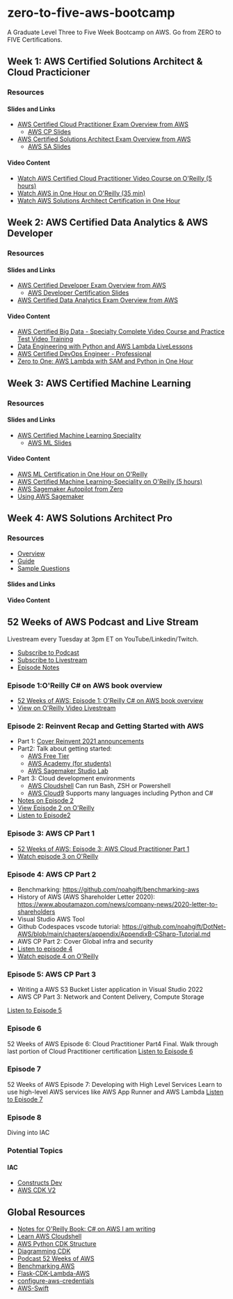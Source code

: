 # zero-to-five-aws-bootcamp
A Graduate Level Three to Five Week Bootcamp on AWS. Go from ZERO to FIVE Certifications.

## Week 1:  AWS Certified Solutions Architect & Cloud Practicioner


### Resources

#### Slides and Links
* [AWS Certified Cloud Practitioner Exam Overview from AWS](https://aws.amazon.com/certification/certified-cloud-practitioner/)
  * [AWS CP Slides](https://drive.google.com/drive/folders/1aWlpDJ_Z-UXizsmfNGR-lGUzXnTgMoq3?usp=sharing)   
* [AWS Certified Solutions Architect Exam Overview from AWS](https://aws.amazon.com/certification/certified-solutions-architect-associate/)
  * [AWS SA Slides](https://drive.google.com/drive/folders/1qhlwvlLejIhWa_vHvI7CF29VK3_wSyXr?usp=sharing)

#### Video Content
* [Watch AWS Certified Cloud Practitioner Video Course on O'Reilly (5 hours)](https://learning.oreilly.com/videos/aws-certified-cloud/60644VIDEOPAIML/)
* [Watch AWS in One Hour on O'Reilly (35 min)](https://learning.oreilly.com/videos/aws-in-one/61092021VIDEOPAIMLL/)
* [Watch AWS Solutions Architect Certification in One Hour](https://learning.oreilly.com/videos/aws-solutions-architect/61132021VIDEOPAIML/)

## Week 2:  AWS Certified Data Analytics & AWS Developer

### Resources

#### Slides and Links
* [AWS Certified Developer Exam Overview from AWS](https://aws.amazon.com/certification/certified-developer-associate/)
  * [AWS Developer Certification Slides](https://drive.google.com/drive/folders/1f6Op27XfAW4LajwDFnZ42LHXUQ-gWV2X?usp=sharing) 
* [AWS Certified Data Analytics Exam Overview from AWS](https://aws.amazon.com/certification/certified-data-analytics-specialty/)

#### Video Content
* [AWS Certified Big Data - Specialty Complete Video Course and Practice Test Video Training](https://learning.oreilly.com/videos/aws-certified-big/9780135772324/)
* [Data Engineering with Python and AWS Lambda LiveLessons](https://learning.oreilly.com/videos/data-engineering-with/9780135964330/)
* [AWS Certified DevOps Engineer - Professional](https://learning.oreilly.com/videos/aws-certified-devops/9780136612919/)
* [Zero to One: AWS Lambda with SAM and Python in One Hour](https://learning.oreilly.com/videos/zero-to-one/60304VIDEOPAIML/)

## Week 3:  AWS Certified Machine Learning

### Resources

#### Slides and Links
* [AWS Certified Machine Learning Speciality](https://aws.amazon.com/certification/certified-machine-learning-specialty/)
  * [AWS ML Slides](https://drive.google.com/drive/folders/1lI9v1K0BWbhpbgi6Ri2EmHvbggrEWYpi?usp=sharing)
 
#### Video Content

* [AWS ML Certification in One Hour on O'Reilly](https://learning.oreilly.com/videos/aws-machine-learning/61232021VIDEOPAIML/)
* [AWS Certified Machine Learning-Speciality on O'Reilly (5 hours)](https://learning.oreilly.com/videos/aws-certified-machine/9780135556597/)
* [AWS Sagemaker Autopilot from Zero](https://learning.oreilly.com/videos/aws-sagemaker-autopilot/60262021VIDEOPAIML/)
* [Using AWS Sagemaker](https://learning.oreilly.com/videos/using-aws-sagemaker/11172021VIDEOPAIML/)

## Week 4:  AWS Solutions Architect Pro
### Resources

* [Overview](https://aws.amazon.com/certification/certified-solutions-architect-professional)					
* [Guide](https://d1.awsstatic.com/training-and-certification/docs-sa-pro/AWS-Certified-Solutions-Architect-Professional_Exam-Guide.pdf)					
* [Sample Questions](https://d1.awsstatic.com/training-and-certification/docs-sa-pro/AWS-Certified-Solutions-Architect-Professional_Sample-Questions.pdf)					

#### Slides and Links
#### Video Content

## 52 Weeks of AWS Podcast and Live Stream

Livestream every Tuesday at 3pm ET on YouTube/Linkedin/Twitch.

* [Subscribe to Podcast](https://podcast.paiml.com)
* [Subscribe to Livestream](https://www.youtube.com/c/PragmaticAILabs)
* [Episode Notes](https://github.com/noahgift/aws-bootcamp/blob/main/episodes)

### Episode 1:O'Reilly C# on AWS book overview
 
 * [52 Weeks of AWS: Episode 1: O'Reilly C# on AWS book overview](https://podcast.paiml.com/episodes/52-weeks-of-aws-episode-1-oreilly-c-on-aws-book-overview)
 * [View on O'Reilly Video Livestream](https://learning.oreilly.com/videos/52-weeks-of/12072021VIDEOPAIML/)

### Episode 2:  Reinvent Recap and Getting Started with AWS

* Part 1:  [Cover Reinvent 2021 announcements](https://aws.amazon.com/blogs/aws/top-announcements-of-aws-reinvent-2021/?nc2=h_rei_ht)
* Part2: Talk about getting started:
  * [AWS Free Tier](https://aws.amazon.com/free/)
  * [AWS Academy (for students)](https://aws.amazon.com/training/awsacademy/)
  * [AWS Sagemaker Studio Lab](https://aws.amazon.com/sagemaker/studio-lab/)
* Part 3:  Cloud development environments
  * [AWS Cloudshell](https://aws.amazon.com/cloudshell/) Can run Bash, ZSH or Powershell
  * [AWS Cloud9](https://aws.amazon.com/cloud9/) Supports many languages including Python and C#   
* [Notes on Episode 2](https://github.com/noahgift/aws-bootcamp/blob/main/episodes/episode2-dec14-2021.md)
* [View Episode 2 on O'Reilly](https://learning.oreilly.com/videos/52-weeks-of/12142021VIDEOPAIML/)
* [Listen to Episode2](https://52-weeks-of-cloud.simplecast.com/episodes/52-weeks-of-aws-episode-2-reinvent-2021-and-getting-started-with-aws)

### Episode 3:  AWS CP Part 1

* [52 Weeks of AWS: Episode 3: AWS Cloud Practitioner Part 1](https://52-weeks-of-cloud.simplecast.com/episodes/52-weeks-of-aws-episode-3-aws-cloud-practitioner-part-1)
* [Watch episode 3 on O'Reilly](https://learning.oreilly.com/videos/52-weeks-of/122132021VIDEOPAIML/)

### Episode 4:  AWS CP Part 2

* Benchmarking:  https://github.com/noahgift/benchmarking-aws
* History of AWS (AWS Shareholder Letter 2020):  https://www.aboutamazon.com/news/company-news/2020-letter-to-shareholders
* Visual Studio AWS Tool
* Github Codespaces vscode tutorial:  https://github.com/noahgift/DotNet-AWS/blob/main/chapters/appendix/AppendixB-CSharp-Tutorial.md
* AWS CP Part 2:  Cover Global infra and security
* [Listen to episode 4](https://52-weeks-of-cloud.simplecast.com/episodes/52-weeks-of-aws-episode-4-aws-cloud-practitioner-part-2)
* [Watch episode 4 on O'Reilly](https://learning.oreilly.com/videos/52-weeks-of/122132021VIDEOPAIML/)

### Episode 5:  AWS CP Part 3

* Writing a AWS S3 Bucket Lister application in Visual Studio 2022
* AWS CP Part 3:  Network and Content Delivery, Compute Storage

[Listen to Episode 5](https://podcast.paiml.com/episodes/52-weeks-of-aws-episode-5-cloud-practitioner-part3-network-and-content-delivery-compute-storage)

### Episode 6

52 Weeks of AWS Episode 6: Cloud Practitioner Part4 Final. Walk through last portion of Cloud Practitioner certification
[Listen to Episode 6](https://podcast.paiml.com/episodes/52-weeks-of-aws-episode-6-cloud-practitioner-part4-final)

### Episode 7

52 Weeks of AWS Episode 7: Developing with High Level Services 
Learn to use high-level AWS services like AWS App Runner and AWS Lambda
[Listen to Episode 7](https://podcast.paiml.com/episodes/52-weeks-of-aws-episode-7-developing-with-high-level-services)

### Episode 8

Diving into IAC



### Potential Topics

#### IAC

* [Constructs Dev](https://constructs.dev)
* [AWS CDK V2](https://docs.aws.amazon.com/cdk/v2/guide/home.html)

## Global Resources

* [Notes for O'Reilly Book:  C# on AWS I am writing](https://github.com/noahgift/DotNet-AWS)
* [Learn AWS Cloudshell](https://learning.oreilly.com/videos/learn-aws-cloudshell/11212021VIDEOPAIML/)
* [AWS Python CDK Structure](https://aws.amazon.com/blogs/developer/recommended-aws-cdk-project-structure-for-python-applications/)
* [Diagramming CDK](https://github.com/pistazie/cdk-dia)
* [Podcast 52 Weeks of AWS](https://podcast.paiml.com)
* [Benchmarking AWS](https://github.com/noahgift/benchmarking-aws)
* [Flask-CDK-Lambda-AWS](https://github.com/cdk-patterns/serverless/blob/main/the-lambda-trilogy/README.md)
* [configure-aws-credentials](https://github.com/aws-actions/configure-aws-credentials)
* [AWS-Swift](https://aws.amazon.com/blogs/developer/announcing-new-aws-sdk-for-swift-alpha-release/)
